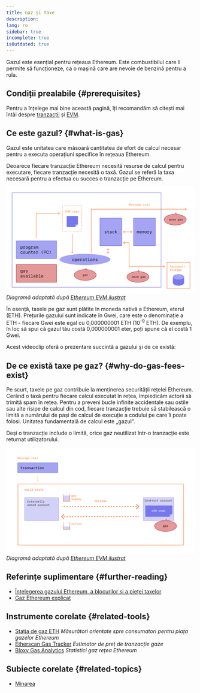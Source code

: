 ```yaml
---
title: Gaz și taxe
description:
lang: ro
sidebar: true
incomplete: true
isOutdated: true
---
```


Gazul este esențial pentru rețeaua Ethereum. Este combustibilul care îi permite să funcționeze, ca o mașină care are nevoie de benzină pentru a rula.

## Condiții prealabile {#prerequisites}

Pentru a înțelege mai bine această pagină, îți recomandăm să citești mai întâi despre [tranzacții](/developers/docs/transactions/) și [EVM](/developers/docs/evm/).

## Ce este gazul? {#what-is-gas}

Gazul este unitatea care măsoară cantitatea de efort de calcul necesar pentru a executa operațiuni specifice în rețeaua Ethereum.

Deoarece fiecare tranzacție Ethereum necesită resurse de calcul pentru executare, fiecare tranzacție necesită o taxă. Gazul se referă la taxa necesară pentru a efectua cu succes o tranzacție pe Ethereum.

![O diagramă care arată unde este nevoie de gaz în operațiunile EVM](../../../../../developers/docs/gas/gas.png) _Diagramă adaptată după [Ethereum EVM ilustrat](https://takenobu-hs.github.io/downloads/ethereum_evm_illustrated.pdf)_

În esență, taxele pe gaz sunt plătite în moneda nativă a Ethereum, eterul (ETH). Prețurile gazului sunt indicate în Gwei, care este o denominație a ETH - fiecare Gwei este egal cu 0,000000001 ETH (10<sup>-9</sup> ETH). De exemplu, în loc să spui că gazul tău costă 0,000000001 eter, poți spune că el costă 1 Gwei.

Acest videoclip oferă o prezentare succintă a gazului și de ce există:

<YouTube id="AJvzNICwcwc" />

## De ce există taxe pe gaz? {#why-do-gas-fees-exist}

Pe scurt, taxele pe gaz contribuie la menținerea securității rețelei Ethereum. Cerând o taxă pentru fiecare calcul executat în rețea, împiedicăm actorii să trimită spam în rețea. Pentru a preveni bucle infinite accidentale sau ostile sau alte risipe de calcul din cod, fiecare tranzacție trebuie să stabilească o limită a numărului de pași de calcul de execuție a codului pe care îi poate folosi. Unitatea fundamentală de calcul este „gazul”.

Deși o tranzacție include o limită, orice gaz neutilizat într-o tranzacție este returnat utilizatorului.

![Diagrama care arată modul în care este rambursat gazul neutilizat](../../../../../developers/docs/transactions/gas-tx.png) _Diagramă adaptată după [Ethereum EVM ilustrat](https://takenobu-hs.github.io/downloads/ethereum_evm_illustrated.pdf)_

## Referințe suplimentare {#further-reading}

- [Înțelegerea gazului Ethereum, a blocurilor și a pieței taxelor](https://medium.com/@eric.conner/understanding-ethereum-gas-blocks-and-the-fee-market-d5e268bf0a0e)
- [Gaz Ethereum explicat](https://defiprime.com/gas)

## Instrumente corelate {#related-tools}

- [Stația de gaz ETH](https://ethgasstation.info/) _Măsurători orientate spre consumatori pentru piața gazelor Ethereum_
- [Etherscan Gas Tracker](https://etherscan.io/gastracker) _Estimator de preț de tranzacție gaze_
- [Bloxy Gas Analytics](https://stat.bloxy.info/superset/dashboard/gas/?standalone=true) _Statistici gaz rețea Ethereum_

## Subiecte corelate {#related-topics}

- [Minarea](/developers/docs/consensus-mechanisms/pow/mining/)
